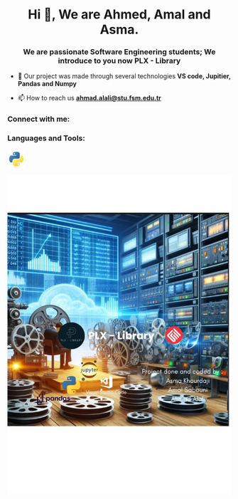 <h1 align="center">Hi 👋, We are Ahmed, Amal and Asma.</h1>
<h3 align="center">We are passionate Software Engineering students; We introduce to you now PLX - Library</h3>

- 🔭 Our project was made through several technologies **VS code, Jupitier, Pandas and Numpy**

- 📫 How to reach us **ahmad.alali@stu.fsm.edu.tr**

<h3 align="left">Connect with me:</h3>
<p align="left">
</p>

<h3 align="left">Languages and Tools:</h3>
<p align="left"> <a href="https://www.python.org" target="_blank" rel="noreferrer"> <img src="https://raw.githubusercontent.com/devicons/devicon/master/icons/python/python-original.svg" alt="python" width="40" height="40"/> </a> </p>

![Intro](https://github.com/pthp000/pthp000/blob/main/Project%20done%20and%20coded%20by%20%20Asma%20Khourdaji%20Amal%20Sabouni%20Ahmad%20Alali.png)
